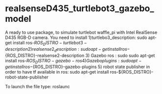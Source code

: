# realsenseD435_turtlebot3_gazebo_model
A ready to use package, to simulate turtlebot waffle_pi with Intel RealSense D435 RGB-D camera.
You need to install
1)turtlebo3_description: sudo apt-get install ros-${ROS_DISTRO}-turtlebot3-description
2) realsense2_description: sudo apt-get install ros-${ROS_DISTRO}-realsense2-description
3) Gazebo ros : sudo sudo apt-get install ros-${ROS_DISTRO}-gazebo-ros
4) Gazebo plugins: sudo apt-get install ros-${ROS_DISTRO}-gazebo-plugins
5) robot state publisher in order to have tf available in ros: sudo apt-get install ros-${ROS_DISTRO}-robot-state-publisher

To launch the file type:
roslaunc
